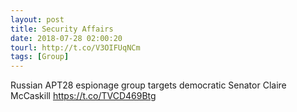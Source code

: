 ```yaml
---
layout: post
title: Security Affairs
date: 2018-07-28 02:00:20
tourl: http://t.co/V3OIFUqNCm
tags: [Group]
---
```

Russian APT28 espionage group targets democratic Senator Claire McCaskill  https://t.co/TVCD469Btg